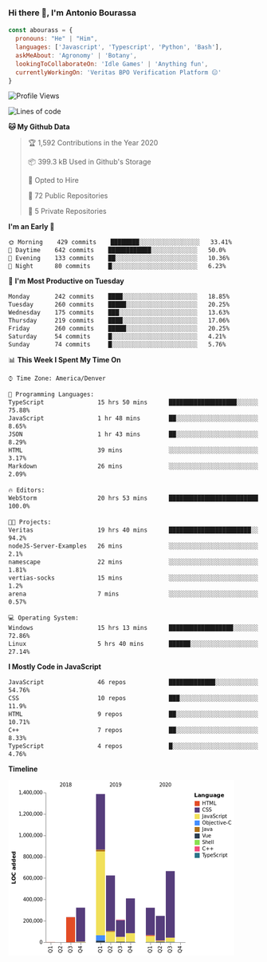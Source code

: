 ### Hi there 👋, I'm Antonio Bourassa

```javascript
const abourass = {
  pronouns: "He" | "Him",
  languages: ['Javascript', 'Typescript', 'Python', 'Bash'],
  askMeAbout: 'Agronomy' | 'Botany',
  lookingToCollaborateOn: 'Idle Games' | 'Anything fun',
  currentlyWorkingOn: 'Veritas BPO Verification Platform 😑'
}
```

<!--START_SECTION:waka-->
![Profile Views](http://img.shields.io/badge/Profile%20Views-0-blue)

![Lines of code](https://img.shields.io/badge/From%20Hello%20World%20I%27ve%20Written-10.3%20million%20lines%20of%20code-blue)

**🐱 My Github Data** 

> 🏆 1,592 Contributions in the Year 2020
 > 
> 📦 399.3 kB Used in Github's Storage 
 > 
> 💼 Opted to Hire
 > 
> 📜 72 Public Repositories
 > 
> 🔑 5 Private Repositories 

**I'm an Early 🐤** 

```text
🌞 Morning    429 commits    ████████░░░░░░░░░░░░░░░░░   33.41% 
🌆 Daytime    642 commits    ████████████░░░░░░░░░░░░░   50.0% 
🌃 Evening    133 commits    ██░░░░░░░░░░░░░░░░░░░░░░░   10.36% 
🌙 Night      80 commits     █░░░░░░░░░░░░░░░░░░░░░░░░   6.23%

```
📅 **I'm Most Productive on Tuesday** 

```text
Monday       242 commits    ████░░░░░░░░░░░░░░░░░░░░░   18.85% 
Tuesday      260 commits    █████░░░░░░░░░░░░░░░░░░░░   20.25% 
Wednesday    175 commits    ███░░░░░░░░░░░░░░░░░░░░░░   13.63% 
Thursday     219 commits    ████░░░░░░░░░░░░░░░░░░░░░   17.06% 
Friday       260 commits    █████░░░░░░░░░░░░░░░░░░░░   20.25% 
Saturday     54 commits     █░░░░░░░░░░░░░░░░░░░░░░░░   4.21% 
Sunday       74 commits     █░░░░░░░░░░░░░░░░░░░░░░░░   5.76%

```


📊 **This Week I Spent My Time On** 

```text
⌚︎ Time Zone: America/Denver

💬 Programming Languages: 
TypeScript               15 hrs 50 mins      ███████████████████░░░░░░   75.88% 
JavaScript               1 hr 48 mins        ██░░░░░░░░░░░░░░░░░░░░░░░   8.65% 
JSON                     1 hr 43 mins        ██░░░░░░░░░░░░░░░░░░░░░░░   8.29% 
HTML                     39 mins             ░░░░░░░░░░░░░░░░░░░░░░░░░   3.17% 
Markdown                 26 mins             ░░░░░░░░░░░░░░░░░░░░░░░░░   2.09%

🔥 Editors: 
WebStorm                 20 hrs 53 mins      █████████████████████████   100.0%

🐱‍💻 Projects: 
Veritas                  19 hrs 40 mins      ███████████████████████░░   94.2% 
nodeJS-Server-Examples   26 mins             ░░░░░░░░░░░░░░░░░░░░░░░░░   2.1% 
namescape                22 mins             ░░░░░░░░░░░░░░░░░░░░░░░░░   1.81% 
vertias-socks            15 mins             ░░░░░░░░░░░░░░░░░░░░░░░░░   1.2% 
arena                    7 mins              ░░░░░░░░░░░░░░░░░░░░░░░░░   0.57%

💻 Operating System: 
Windows                  15 hrs 13 mins      ██████████████████░░░░░░░   72.86% 
Linux                    5 hrs 40 mins       ██████░░░░░░░░░░░░░░░░░░░   27.14%

```

**I Mostly Code in JavaScript** 

```text
JavaScript               46 repos            █████████████░░░░░░░░░░░░   54.76% 
CSS                      10 repos            ███░░░░░░░░░░░░░░░░░░░░░░   11.9% 
HTML                     9 repos             ██░░░░░░░░░░░░░░░░░░░░░░░   10.71% 
C++                      7 repos             ██░░░░░░░░░░░░░░░░░░░░░░░   8.33% 
TypeScript               4 repos             █░░░░░░░░░░░░░░░░░░░░░░░░   4.76%

```


**Timeline**

![Chart not found](https://github.com/Abourass/Abourass/blob/master/charts/bar_graph.png) 


<!--END_SECTION:waka-->

<!--
**Abourass/Abourass** is a ✨ _special_ ✨ repository because its `README.md` (this file) appears on your GitHub profile.

Here are some ideas to get you started:

- 🔭 I’m currently working on ...
- 🌱 I’m currently learning ...
- 👯 I’m looking to collaborate on ...
- 🤔 I’m looking for help with ...
- 💬 Ask me about ...
- 📫 How to reach me: ...
- 😄 Pronouns: ...
- ⚡ Fun fact: ...
-->
